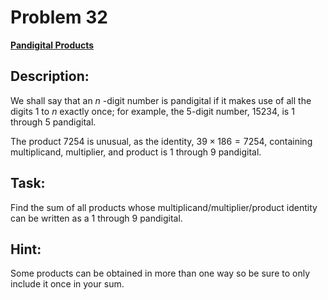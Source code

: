# Problem 32

[**Pandigital Products**](https://projecteuler.net/problem=32)

## Description:
We shall say that an $n$ -digit number is pandigital if it makes use of all the digits $1$ to $n$ exactly once; for example, the $5$-digit number, $15234$, is $1$ through $5$ pandigital.

The product 7254 is unusual, as the identity, $39 \times 186 = 7254$, containing multiplicand, multiplier, and product is $1$ through $9$ pandigital.


## Task:
Find the sum of all products whose multiplicand/multiplier/product identity can be written as a $1$ through $9$ pandigital.

## Hint:
Some products can be obtained in more than one way so be sure to only include it once in your sum.

